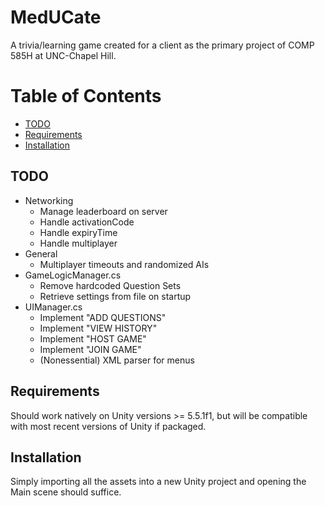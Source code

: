 # MedUCate

A trivia/learning game created for a client as the primary project of COMP 585H at UNC-Chapel Hill.

# Table of Contents
  * [TODO](#TODO)
  * [Requirements](#Requirements)
  * [Installation](#Installation)

<a name = "TODO"></a>
## TODO
  * Networking
    * Manage leaderboard on server
    * Handle activationCode
    * Handle expiryTime
    * Handle multiplayer
  * General
    * Multiplayer timeouts and randomized AIs
  * GameLogicManager.cs
    * Remove hardcoded Question Sets
    * Retrieve settings from file on startup
  * UIManager.cs
    * Implement "ADD QUESTIONS"
    * Implement "VIEW HISTORY"
    * Implement "HOST GAME"
    * Implement "JOIN GAME"
    * (Nonessential) XML parser for menus

<a name = "Requirements"></a>
## Requirements
Should work natively on Unity versions >= 5.5.1f1, but will be compatible with most recent versions of Unity if packaged.

<a name = "Installation"></a>
## Installation
Simply importing all the assets into a new Unity project and opening the Main scene should suffice.